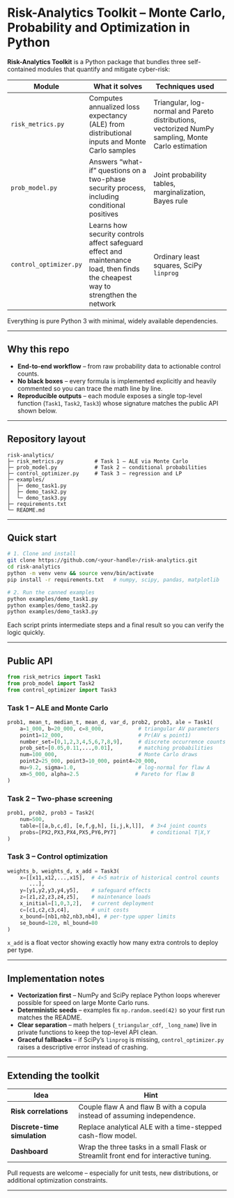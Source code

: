 # Risk-Analytics Toolkit – Monte Carlo, Probability and Optimization in Python

**Risk-Analytics Toolkit** is a Python package that bundles three self-contained modules that quantify and mitigate cyber-risk:

| Module                 | What it solves                                                                                                                   | Techniques used                                                                                    |   |
| ---------------------- | -------------------------------------------------------------------------------------------------------------------------------- | -------------------------------------------------------------------------------------------------- | - |
| `risk_metrics.py`      | Computes annualized loss expectancy (ALE) from distributional inputs and Monte Carlo samples                                     | Triangular, log-normal and Pareto distributions, vectorized NumPy sampling, Monte Carlo estimation |   |
| `prob_model.py`        | Answers “what-if” questions on a two-phase security process, including conditional positives                                     | Joint probability tables, marginalization, Bayes rule                                              |   |
| `control_optimizer.py` | Learns how security controls affect safeguard effect and maintenance load, then finds the cheapest way to strengthen the network | Ordinary least squares, SciPy `linprog`                                                            |   |

Everything is pure Python 3 with minimal, widely available dependencies.

---

## Why this repo

* **End-to-end workflow** – from raw probability data to actionable control counts.
* **No black boxes** – every formula is implemented explicitly and heavily commented so you can trace the math line by line.
* **Reproducible outputs** – each module exposes a single top-level function (`Task1`, `Task2`, `Task3`) whose signature matches the public API shown below.

---

## Repository layout

```
risk-analytics/
├─ risk_metrics.py          # Task 1 – ALE via Monte Carlo
├─ prob_model.py            # Task 2 – conditional probabilities
├─ control_optimizer.py     # Task 3 – regression and LP
├─ examples/
│  ├─ demo_task1.py
│  ├─ demo_task2.py
│  └─ demo_task3.py
├─ requirements.txt
└─ README.md
```

---

## Quick start

```bash
# 1. Clone and install
git clone https://github.com/<your-handle>/risk-analytics.git
cd risk-analytics
python -m venv venv && source venv/bin/activate
pip install -r requirements.txt   # numpy, scipy, pandas, matplotlib

# 2. Run the canned examples
python examples/demo_task1.py
python examples/demo_task2.py
python examples/demo_task3.py
```

Each script prints intermediate steps and a final result so you can verify the logic quickly.

---

## Public API

```python
from risk_metrics import Task1
from prob_model import Task2
from control_optimizer import Task3
```

### Task 1 – ALE and Monte Carlo

```python
prob1, mean_t, median_t, mean_d, var_d, prob2, prob3, ale = Task1(
    a=1_000, b=20_000, c=8_000,           # triangular AV parameters
    point1=12_000,                        # Pr(AV ≤ point1)
    number_set=[0,1,2,3,4,5,6,7,8,9],     # discrete occurrence counts
    prob_set=[0.05,0.11,...,0.01],        # matching probabilities
    num=100_000,                          # Monte Carlo draws
    point2=25_000, point3=10_000, point4=20_000,
    mu=9.2, sigma=1.0,                    # log-normal for flaw A
    xm=5_000, alpha=2.5                  # Pareto for flaw B
)
```

### Task 2 – Two-phase screening

```python
prob1, prob2, prob3 = Task2(
    num=500,
    table=[[a,b,c,d], [e,f,g,h], [i,j,k,l]],  # 3×4 joint counts
    probs=[PX2,PX3,PX4,PX5,PY6,PY7]           # conditional T|X,Y
)
```

### Task 3 – Control optimization

```python
weights_b, weights_d, x_add = Task3(
    x=[[x11,x12,...,x15],  # 4×5 matrix of historical control counts
       ...],
    y=[y1,y2,y3,y4,y5],    # safeguard effects
    z=[z1,z2,z3,z4,z5],    # maintenance loads
    x_initial=[1,0,3,2],   # current deployment
    c=[c1,c2,c3,c4],       # unit costs
    x_bound=[nb1,nb2,nb3,nb4], # per-type upper limits
    se_bound=120, ml_bound=80
)
```

`x_add` is a float vector showing exactly how many extra controls to deploy per type.

---

## Implementation notes

* **Vectorization first** – NumPy and SciPy replace Python loops wherever possible for speed on large Monte Carlo runs.
* **Deterministic seeds** – examples fix `np.random.seed(42)` so your first run matches the README.
* **Clear separation** – math helpers (`_triangular_cdf`, `_long_name`) live in private functions to keep the top-level API clean.
* **Graceful fallbacks** – if SciPy’s `linprog` is missing, `control_optimizer.py` raises a descriptive error instead of crashing.

---

## Extending the toolkit

| Idea                         | Hint                                                                                 |
| ---------------------------- | ------------------------------------------------------------------------------------ |
| **Risk correlations**        | Couple flaw A and flaw B with a copula instead of assuming independence.             |
| **Discrete-time simulation** | Replace analytical ALE with a time-stepped cash-flow model.                          |
| **Dashboard**                | Wrap the three tasks in a small Flask or Streamlit front end for interactive tuning. |

Pull requests are welcome – especially for unit tests, new distributions, or additional optimization constraints.

---
